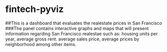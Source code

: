 # fintech-pyviz
##This is a dashboard that evaluates the realestate prices in San Francisco
###The panel contains interactive graphs and maps that will present information regarding San Francisco realestae such as: housing units per year, average gross rent. average sales price, average prices by neighborhood among other items.
